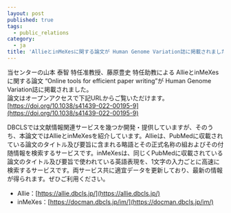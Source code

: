 ```yaml
---
layout: post
published: true
tags:
  - public_relations
category:
  - ja
title: 'AllieとinMeXesに関する論文が Human Genome Variation誌に掲載されました'
---
```

当センターの山本 泰智 特任准教授、藤原豊史 特任助教による AllieとinMeXesに関する論文 “Online tools for efficient paper writing”が Human Genome Variation誌に掲載されました。<br/>
論文はオープンアクセスで下記URLからご覧いただけます。<br/>
[https://doi.org/10.1038/s41439-022-00195-9](https://doi.org/10.1038/s41439-022-00195-9)

DBCLSでは文献情報関連サービスを幾つか開発・提供していますが、そのうち、本論文ではAllieとinMeXesを紹介しています。Allieは、PubMedに収載されている論文のタイトル及び要旨に含まれる略語とその正式名称の組およびその付随情報を検索するサービスです。inMeXesは、同じくPubMedに収載されている論文のタイトル及び要旨で使われている英語表現を、1文字の入力ごとに高速に検索するサービスです。両サービス共に適宜データを更新しており、最新の情報が得られます。ぜひご利用ください。

- Allie：[https://allie.dbcls.jp/](https://allie.dbcls.jp/)
- inMeXes：[https://docman.dbcls.jp/im/](https://docman.dbcls.jp/im/)
